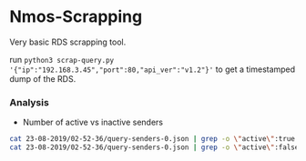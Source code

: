 # Nmos-Scrapping

Very basic RDS scrapping tool.

run `python3 scrap-query.py '{"ip":"192.168.3.45","port":80,"api_ver":"v1.2"}'` to get a timestamped dump of the RDS.


### Analysis
- Number of active vs inactive senders
```sh
cat 23-08-2019/02-52-36/query-senders-0.json | grep -o \"active\":true | wc -l
cat 23-08-2019/02-52-36/query-senders-0.json | grep -o \"active\":false | wc -l
```
